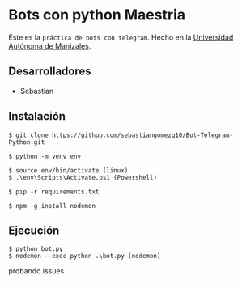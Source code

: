 # Bots con python Maestria

Este es la `práctica de bots con telegram`.  Hecho en la [Universidad Autónoma de Manizales](https://www.autonoma.edu.co/).

## Desarrolladores

- Sebastian 

## Instalación

```
$ git clone https://github.com/sebastiangomezq10/Bot-Telegram-Python.git

$ python -m venv env

$ source env/bin/activate (linux)
$ .\env\Scripts\Activate.ps1 (Powershell)

$ pip -r requirements.txt

$ npm -g install nodemon
```

## Ejecución

```
$ python bot.py
$ nodemon --exec python .\bot.py (nodemon)
```

probando issues